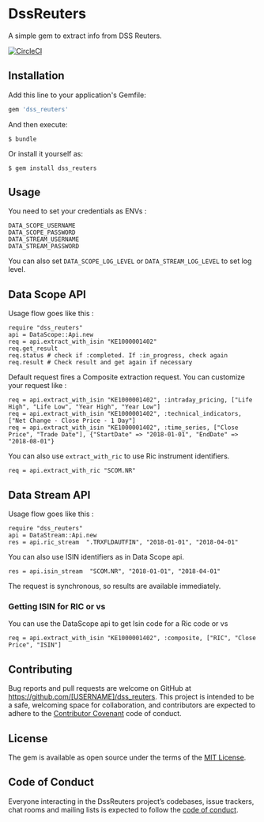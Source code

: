 # DssReuters

A simple gem to extract info from DSS Reuters.

[![CircleCI](https://circleci.com/gh/c0ze/dss_reuters.svg?style=svg)](https://circleci.com/gh/c0ze/dss_reuters)

## Installation

Add this line to your application's Gemfile:

```ruby
gem 'dss_reuters'
```

And then execute:

    $ bundle

Or install it yourself as:

    $ gem install dss_reuters

## Usage

You need to set your credentials as ENVs :

    DATA_SCOPE_USERNAME
    DATA_SCOPE_PASSWORD
    DATA_STREAM_USERNAME
    DATA_STREAM_PASSWORD

You can also set `DATA_SCOPE_LOG_LEVEL` or `DATA_STREAM_LOG_LEVEL` to set log level.

## Data Scope API

Usage flow goes like this :

    require "dss_reuters"
    api = DataScope::Api.new
    req = api.extract_with_isin "KE1000001402"
    req.get_result
    req.status # check if :completed. If :in_progress, check again
    req.result # Check result and get again if necessary

Default request fires a Composite extraction request. You can customize your request like :

    req = api.extract_with_isin "KE1000001402", :intraday_pricing, ["Life High", "Life Low", "Year High", "Year Low"]
    req = api.extract_with_isin "KE1000001402", :technical_indicators, ["Net Change - Close Price - 1 Day"]
    req = api.extract_with_isin "KE1000001402", :time_series, ["Close Price", "Trade Date"], {"StartDate" => "2018-01-01", "EndDate" => "2018-08-01"}

You can also use `extract_with_ric` to use Ric instrument identifiers.

    req = api.extract_with_ric "SCOM.NR"

## Data Stream API

Usage flow goes like this :

    require "dss_reuters"
    api = DataStream::Api.new
    res = api.ric_stream  ".TRXFLDAUTFIN", "2018-01-01", "2018-04-01"

You can also use ISIN identifiers as in Data Scope api.

    res = api.isin_stream  "SCOM.NR", "2018-01-01", "2018-04-01"

The request is synchronous, so results are available immediately.

### Getting ISIN for RIC or vs

You can use the DataScope api to get Isin code for a Ric code or vs

    req = api.extract_with_isin "KE1000001402", :composite, ["RIC", "Close Price", "ISIN"]

## Contributing

Bug reports and pull requests are welcome on GitHub at https://github.com/[USERNAME]/dss_reuters. This project is intended to be a safe, welcoming space for collaboration, and contributors are expected to adhere to the [Contributor Covenant](http://contributor-covenant.org) code of conduct.

## License

The gem is available as open source under the terms of the [MIT License](https://opensource.org/licenses/MIT).

## Code of Conduct

Everyone interacting in the DssReuters project’s codebases, issue trackers, chat rooms and mailing lists is expected to follow the [code of conduct](https://github.com/[USERNAME]/dss_reuters/blob/master/CODE_OF_CONDUCT.md).
